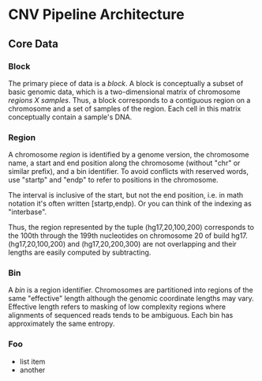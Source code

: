 # CNV Pipeline Architecture #

## Core Data ##

### Block ###

The primary piece of data is a *block*. A block is conceptually a
subset of basic genomic data, which is a two-dimensional matrix of
chromosome *regions X samples*. Thus, a block corresponds to a
contiguous region on a chromosome and a set of samples of the
region. Each cell in this matrix conceptually contain a sample's DNA.

### Region ###

A chromosome *region* is identified by a genome version, the chromosome
name, a start and end position along the chromosome (without "chr" or
similar prefix), and a bin identifier.  To avoid conflicts with
reserved words, use "startp" and "endp" to refer to positions in the
chromosome.

The interval is inclusive of the start, but not the end position,
i.e. in math notation it's often written
[startp,endp). Or you can think of the indexing as "interbase".

Thus, the region represented by the tuple (hg17,20,100,200) corresponds 
to the 100th through the 199th nucleotides on chromosome 20 of build hg17.
(hg17,20,100,200) and (hg17,20,200,300) are not overlapping and their
lengths are easily computed by subtracting. 

### Bin ###

A *bin* is a region identifier. Chromosomes are partitioned into regions 
of the same "effective" length although the genomic coordinate lengths may vary. 
Effective length refers to masking of low complexity regions where alignments
of sequenced reads tends to be ambiguous. Each bin has approximately the
same entropy.

### Foo ###

  * list item
  * another
  
